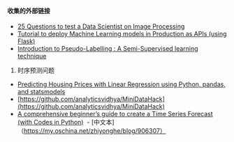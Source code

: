 #### 收集的外部链接

- [25 Questions to test a Data Scientist on Image Processing](https://www.analyticsvidhya.com/blog/2017/10/image-skilltest/)
- [Tutorial to deploy Machine Learning models in Production as APIs (using Flask)](https://www.analyticsvidhya.com/blog/2017/09/machine-learning-models-as-apis-using-flask/)
- [Introduction to Pseudo-Labelling : A Semi-Supervised learning technique](https://www.analyticsvidhya.com/blog/2017/09/pseudo-labelling-semi-supervised-learning-technique/)


1. 时序预测问题
- [Predicting Housing Prices with Linear Regression using Python, pandas, and statsmodels](http://www.learndatasci.com/predicting-housing-prices-linear-regression-using-python-pandas-statsmodels/?imm_mid=0eddcf&cmp=em-data-na-na-newsltr_20170301#Multiple-Linear-Regression)
- [https://github.com/analyticsvidhya/MiniDataHack](https://github.com/analyticsvidhya/MiniDataHack)
- [A comprehensive beginner’s guide to create a Time Series Forecast (with Codes in Python)](https://www.analyticsvidhya.com/blog/2016/02/time-series-forecasting-codes-python/)
  - [中文本]（https://my.oschina.net/zhiyonghe/blog/906307）
